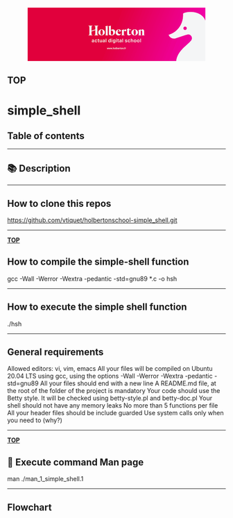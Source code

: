 <p align="center">
	<img src= "https://raw.githubusercontent.com/vtiquet/holbertonschool-simple_shell/81ac78caaed0e26ffed123a942892531f18d39b1/holberton.png">
</p>

## TOP

# simple_shell

## Table of contents

---

## 📚 Description

---

## How to clone this repos

https://github.com/vtiquet/holbertonschool-simple_shell.git

---

**[TOP](https://github.com/vtiquet/holbertonschool-simple_shell.git)**

## How to compile the simple-shell function

gcc -Wall -Werror -Wextra -pedantic -std=gnu89 *.c -o hsh

---

## How to execute the simple shell function

./hsh

---

## General requirements

Allowed editors: vi, vim, emacs
All your files will be compiled on Ubuntu 20.04 LTS using gcc, using the options -Wall -Werror -Wextra -pedantic -std=gnu89
All your files should end with a new line
A README.md file, at the root of the folder of the project is mandatory
Your code should use the Betty style. It will be checked using betty-style.pl and betty-doc.pl
Your shell should not have any memory leaks
No more than 5 functions per file
All your header files should be include guarded
Use system calls only when you need to (why?)

---

**[TOP](https://github.com/vtiquet/holbertonschool-simple_shell.git)**

## 🧪 Execute command Man page

man ./man_1_simple_shell.1 

---


## Flowchart
